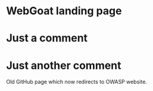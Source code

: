 # WebGoat landing page
# Just a comment
# Just another comment
Old GitHub page which now redirects to OWASP website.
